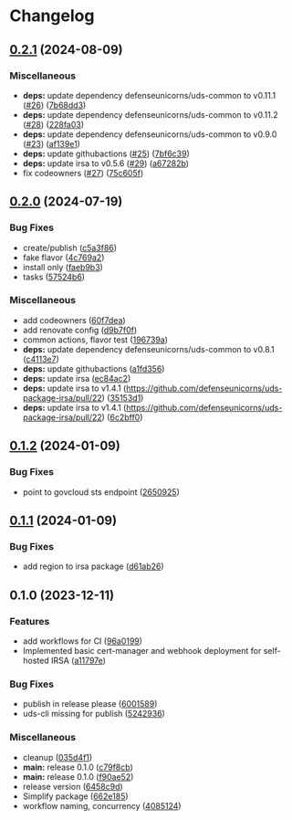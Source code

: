 # Changelog

## [0.2.1](https://github.com/defenseunicorns/uds-package-irsa/compare/v0.2.0...v0.2.1) (2024-08-09)


### Miscellaneous

* **deps:** update dependency defenseunicorns/uds-common to v0.11.1 ([#26](https://github.com/defenseunicorns/uds-package-irsa/issues/26)) ([7b68dd3](https://github.com/defenseunicorns/uds-package-irsa/commit/7b68dd33a01d14e078eabf8e2b66ce9fc18f777f))
* **deps:** update dependency defenseunicorns/uds-common to v0.11.2 ([#28](https://github.com/defenseunicorns/uds-package-irsa/issues/28)) ([228fa03](https://github.com/defenseunicorns/uds-package-irsa/commit/228fa03f818381ea5c372faa470f54621c16b87d))
* **deps:** update dependency defenseunicorns/uds-common to v0.9.0 ([#23](https://github.com/defenseunicorns/uds-package-irsa/issues/23)) ([af139e1](https://github.com/defenseunicorns/uds-package-irsa/commit/af139e137d01962f495de1ee47ee3021b1902e3d))
* **deps:** update githubactions ([#25](https://github.com/defenseunicorns/uds-package-irsa/issues/25)) ([7bf6c39](https://github.com/defenseunicorns/uds-package-irsa/commit/7bf6c395eda3ca87b0d36e1a3514ee9cf4b32587))
* **deps:** update irsa to v0.5.6 ([#29](https://github.com/defenseunicorns/uds-package-irsa/issues/29)) ([a67282b](https://github.com/defenseunicorns/uds-package-irsa/commit/a67282b53def27e423e99686fa3193ee283b3b79))
* fix codeowners ([#27](https://github.com/defenseunicorns/uds-package-irsa/issues/27)) ([75c605f](https://github.com/defenseunicorns/uds-package-irsa/commit/75c605fe23679f8d40846a49ffef649bd33415eb))

## [0.2.0](https://github.com/defenseunicorns/uds-package-irsa/compare/v0.1.2...v0.2.0) (2024-07-19)


### Bug Fixes

* create/publish ([c5a3f86](https://github.com/defenseunicorns/uds-package-irsa/commit/c5a3f860f2fac36f4798b38f8f6b487be9f34ca7))
* fake flavor ([4c769a2](https://github.com/defenseunicorns/uds-package-irsa/commit/4c769a24ba8daf0efb1f93c64ed78ffad75cb45d))
* install only ([faeb9b3](https://github.com/defenseunicorns/uds-package-irsa/commit/faeb9b36f6bf595943b8acf44a542d05ee474ba3))
* tasks ([57524b6](https://github.com/defenseunicorns/uds-package-irsa/commit/57524b61d809135e8c10843f8cf296945682aa77))


### Miscellaneous

* add codeowners ([60f7dea](https://github.com/defenseunicorns/uds-package-irsa/commit/60f7dea6bde9413de5c25def2b7cbe03d4ae5513))
* add renovate config ([d9b7f0f](https://github.com/defenseunicorns/uds-package-irsa/commit/d9b7f0fb1105d74fee2d0ffc379bee1b2e3e4ac2))
* common actions, flavor test ([196739a](https://github.com/defenseunicorns/uds-package-irsa/commit/196739aae0dfdbf3350cde7015060c990f40b82b))
* **deps:** update dependency defenseunicorns/uds-common to v0.8.1 ([c4113e7](https://github.com/defenseunicorns/uds-package-irsa/commit/c4113e7da1134191e4c4e5c529d8b4a15e73b42e))
* **deps:** update githubactions ([a1fd356](https://github.com/defenseunicorns/uds-package-irsa/commit/a1fd35628f8af440d47f6b94687fcbe3ce8dbae2))
* **deps:** update irsa ([ec84ac2](https://github.com/defenseunicorns/uds-package-irsa/commit/ec84ac2ec54e277b7d4788c15d68dad8f4204919))
* **deps:** update irsa to v1.4.1 (https://github.com/defenseunicorns/uds-package-irsa/pull/22) ([35153d1](https://github.com/defenseunicorns/uds-package-irsa/commit/35153d1f295e9631fb5f3d22d2ffe6fd45fe70c5))
* **deps:** update irsa to v1.4.1 (https://github.com/defenseunicorns/uds-package-irsa/pull/22) ([6c2bff0](https://github.com/defenseunicorns/uds-package-irsa/commit/6c2bff07016657712f7630f12b22e455ce647e6c))

## [0.1.2](https://github.com/defenseunicorns/uds-package-irsa/compare/v0.1.1...v0.1.2) (2024-01-09)


### Bug Fixes

* point to govcloud sts endpoint ([2650925](https://github.com/defenseunicorns/uds-package-irsa/commit/2650925213229a30319dd9f0af53b5d6637eea6c))

## [0.1.1](https://github.com/defenseunicorns/uds-package-irsa/compare/v0.1.0...v0.1.1) (2024-01-09)


### Bug Fixes

* add region to irsa package ([d61ab26](https://github.com/defenseunicorns/uds-package-irsa/commit/d61ab2689e0a998e87eca8427fde89334ac9a0ed))

## 0.1.0 (2023-12-11)


### Features

* add workflows for CI ([96a0199](https://github.com/defenseunicorns/uds-package-irsa/commit/96a0199a0ada6b295f49d1638c0103d7bf99654e))
* Implemented basic cert-manager and webhook deployment for self-hosted IRSA ([a11797e](https://github.com/defenseunicorns/uds-package-irsa/commit/a11797ed5dc02d8a1dce5690ee108d26423d8a1b))


### Bug Fixes

* publish in release please ([6001589](https://github.com/defenseunicorns/uds-package-irsa/commit/600158969f8695e1aad28be2d8711442205fb85e))
* uds-cli missing for publish ([5242936](https://github.com/defenseunicorns/uds-package-irsa/commit/5242936f6cbd66b2f8543b9c1ab94d87f54961b2))


### Miscellaneous

* cleanup ([035d4f1](https://github.com/defenseunicorns/uds-package-irsa/commit/035d4f1c4eccaefe8d08ef05d955c24d66cfe9ed))
* **main:** release 0.1.0 ([c79f8cb](https://github.com/defenseunicorns/uds-package-irsa/commit/c79f8cb1bd3aeee0d7cb5bb839e1862354fd16d4))
* **main:** release 0.1.0 ([f90ae52](https://github.com/defenseunicorns/uds-package-irsa/commit/f90ae5260ee9fb9216b795eecdd8e624b72d1936))
* release version ([6458c9d](https://github.com/defenseunicorns/uds-package-irsa/commit/6458c9d818633112647442de1d18a4e385c5c1f2))
* Simplify package ([662e185](https://github.com/defenseunicorns/uds-package-irsa/commit/662e18586c34f4d23ba58f5d9ded59b8b63f428c))
* workflow naming, concurrency ([4085124](https://github.com/defenseunicorns/uds-package-irsa/commit/40851241d6f4d45e57b4a58ad1f9f9c047485bd6))
